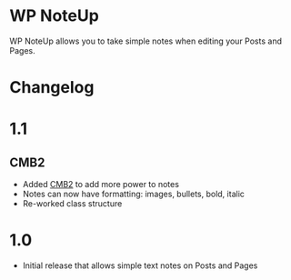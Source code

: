 # WP NoteUp

WP NoteUp allows you to take simple notes when editing your Posts and Pages.

# Changelog

# 1.1

## CMB2

- Added [CMB2](https://github.com/WebDevStudios/CMB2) to add more power to notes
- Notes can now have formatting: images, bullets, bold, italic
- Re-worked class structure

# 1.0

- Initial release that allows simple text notes on Posts and Pages
